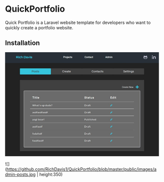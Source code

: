 # QuickPortfolio
Quick Portfolio is a Laravel website template for developers who want to quickly create a portfolio website.

## Installation

<img src="https://github.com/RichDavis1/QuickPortfolio/blob/master/public/images/admin-posts.jpg" />



![](https://github.com/RichDavis1/QuickPortfolio/blob/master/public/images/admin-posts.jpg | height:350)
